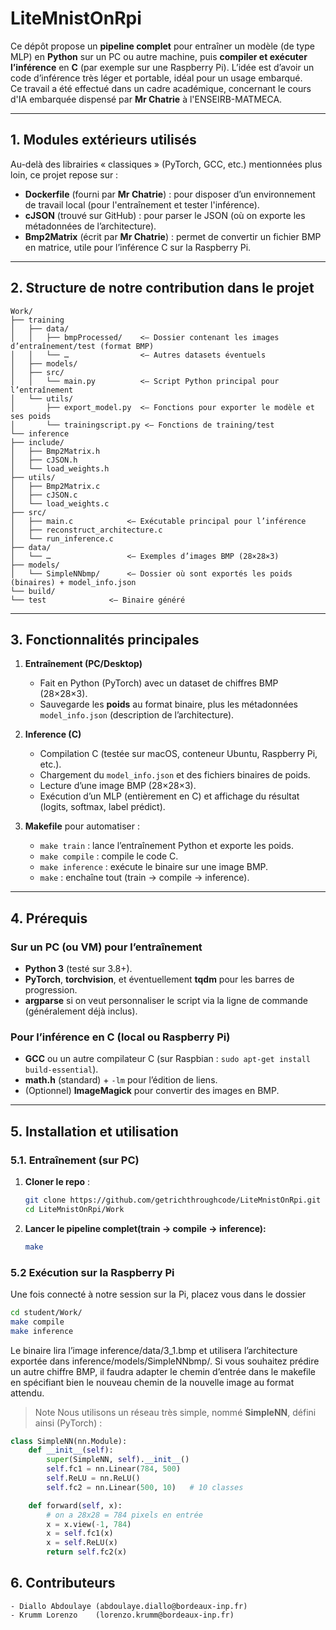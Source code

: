# **LiteMnistOnRpi**

Ce dépôt propose un **pipeline complet** pour entraîner un modèle (de type MLP) en **Python** sur un PC ou autre machine, puis **compiler et exécuter l’inférence** en **C** (par exemple sur une Raspberry Pi). L’idée est d’avoir un code d’inférence très léger et portable, idéal pour un usage embarqué.  
Ce travail a été effectué dans un cadre académique, concernant le cours d'IA embarquée dispensé par **Mr Chatrie** à l'ENSEIRB-MATMECA.

---

## **1. Modules extérieurs utilisés**
Au-delà des librairies « classiques » (PyTorch, GCC, etc.) mentionnées plus loin, ce projet repose sur :

- **Dockerfile** (fourni par **Mr Chatrie**) : pour disposer d’un environnement de travail local (pour l'entraînement et tester l'inférence).
- **cJSON** (trouvé sur GitHub) : pour parser le JSON (où on exporte les métadonnées de l’architecture).
- **Bmp2Matrix** (écrit par **Mr Chatrie**) : permet de convertir un fichier BMP en matrice, utile pour l’inférence C sur la Raspberry Pi.

---

## **2. Structure de notre contribution dans le projet**
```plain text
Work/
├── training
│   ├── data/
│   │   ├── bmpProcessed/    <– Dossier contenant les images d’entraînement/test (format BMP)
│   │   └── …                <– Autres datasets éventuels
│   ├── models/
│   ├── src/
│   │   └── main.py          <– Script Python principal pour l’entraînement
│   └── utils/
│       ├── export_model.py  <– Fonctions pour exporter le modèle et ses poids
│       └── trainingscript.py <– Fonctions de training/test
└── inference
├── include/
│   ├── Bmp2Matrix.h
│   ├── cJSON.h
│   └── load_weights.h
├── utils/
│   ├── Bmp2Matrix.c
│   ├── cJSON.c
│   └── load_weights.c
├── src/
│   ├── main.c            <– Exécutable principal pour l’inférence
│   ├── reconstruct_architecture.c
│   └── run_inference.c
├── data/
│   └── …                 <– Exemples d’images BMP (28×28×3)
├── models/
│   └── SimpleNNbmp/      <– Dossier où sont exportés les poids (binaires) + model_info.json
└── build/
└── test              <– Binaire généré
```
---

## **3. Fonctionnalités principales**

1. **Entraînement (PC/Desktop)**
   - Fait en Python (PyTorch) avec un dataset de chiffres BMP (28×28×3).
   - Sauvegarde les **poids** au format binaire, plus les métadonnées `model_info.json` (description de l’architecture).

2. **Inference (C)**
   - Compilation C (testée sur macOS, conteneur Ubuntu, Raspberry Pi, etc.).
   - Chargement du `model_info.json` et des fichiers binaires de poids.
   - Lecture d’une image BMP (28×28×3).
   - Exécution d’un MLP (entièrement en C) et affichage du résultat (logits, softmax, label prédict).

3. **Makefile** pour automatiser :
   - `make train` : lance l’entraînement Python et exporte les poids.
   - `make compile` : compile le code C.
   - `make inference` : exécute le binaire sur une image BMP.
   - `make` : enchaîne tout (train → compile → inference).

---

## **4. Prérequis**

### Sur un PC (ou VM) pour l’entraînement

- **Python 3** (testé sur 3.8+).
- **PyTorch**, **torchvision**, et éventuellement **tqdm** pour les barres de progression.
- **argparse** si on veut personnaliser le script via la ligne de commande (généralement déjà inclus).

### Pour l’inférence en C (local ou Raspberry Pi)

- **GCC** ou un autre compilateur C (sur Raspbian : `sudo apt-get install build-essential`).
- **math.h** (standard) + `-lm` pour l’édition de liens.
- (Optionnel) **ImageMagick** pour convertir des images en BMP.

---

## **5. Installation et utilisation**

### 5.1. Entraînement (sur PC)

1. **Cloner le repo** :
   ```bash
   git clone https://github.com/getrichthroughcode/LiteMnistOnRpi.git
   cd LiteMnistOnRpi/Work
2. **Lancer le pipeline complet(train → compile → inference):**
    ```bash
    make
### 5.2 Exécution sur la Raspberry Pi 
Une fois connecté à notre session sur la Pi, placez vous dans le dossier 
```bash
cd student/Work/
make compile
make inference
```
Le binaire lira l’image inference/data/3_1.bmp et utilisera l’architecture exportée dans inference/models/SimpleNNbmp/.
Si vous souhaitez prédire un autre chiffre BMP, il faudra adapter le chemin d’entrée dans le makefile en spécifiant bien 
le nouveau chemin de la nouvelle image au format attendu. 
>Note
Nous utilisons un réseau très simple, nommé **SimpleNN**, défini ainsi (PyTorch) :
```python
class SimpleNN(nn.Module):
    def __init__(self):
        super(SimpleNN, self).__init__()
        self.fc1 = nn.Linear(784, 500)
        self.ReLU = nn.ReLU()
        self.fc2 = nn.Linear(500, 10)   # 10 classes

    def forward(self, x):
        # on a 28x28 = 784 pixels en entrée
        x = x.view(-1, 784)
        x = self.fc1(x)
        x = self.ReLU(x)
        return self.fc2(x)
``` 
## **6. Contributeurs**
    - Diallo Abdoulaye (abdoulaye.diallo@bordeaux-inp.fr)
    - Krumm Lorenzo    (lorenzo.krumm@bordeaux-inp.fr)